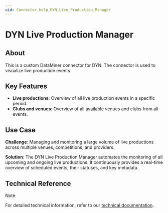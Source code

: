 ```yaml
---
uid: Connector_help_DYN_Live_Production_Manager
---
```


# DYN Live Production Manager

## About

This is a custom DataMiner connector for DYN. The connector is used to visualize live production events.

## Key Features

- **Live productions**: Overview of all live production events in a specific period.
- **Clubs and venues**: Overview of all available venues and clubs from all events.

## Use Case

**Challenge**: Managing and monitoring a large volume of live productions across multiple venues, competitions, and providers.

**Solution**: The DYN Live Production Manager automates the monitoring of all upcoming and ongoing live productions. It continuously provides a real-time overview of scheduled events, their statuses, and key metadata.

## Technical Reference

> [!NOTE]
> For detailed technical information, refer to our [technical documentation](xref:Connector_help_DYN_Live_Production_Manager_Technical).
